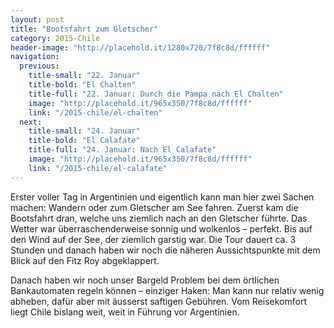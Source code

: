 ```yaml
---
layout: post
title: "Bootsfahrt zum Gletscher"
category: 2015-Chile
header-image: "http://placehold.it/1280x720/7f8c8d/ffffff"
navigation:
  previous:
    title-small: "22. Januar"
    title-bold: "El Chalten"
    title-full: "22. Januar: Durch die Pampa nach El Chalten"
    image: "http://placehold.it/965x350/7f8c8d/ffffff"
    link: "/2015-chile/el-chalten"
  next:
    title-small: "24. Januar"
    title-bold: "El Calafate"
    title-full: "24. Januar: Nach El Calafate"
    image: "http://placehold.it/965x350/7f8c8d/ffffff"
    link: "/2015-chile/el-calafate"
---
```

Erster voller Tag in Argentinien und eigentlich kann man hier zwei Sachen machen: Wandern oder zum Gletscher am See fahren. Zuerst kam die Bootsfahrt dran, welche uns ziemlich nach an den Gletscher führte. Das Wetter war überraschenderweise sonnig und wolkenlos – perfekt. Bis auf den Wind auf der See, der ziemlich garstig war. Die Tour dauert ca. 3 Stunden und danach haben wir noch die näheren Aussichtspunkte mit dem Blick auf den Fitz Roy abgeklappert. 

Danach haben wir noch unser Bargeld Problem bei dem örtlichen Bankautomaten regeln können – einziger Haken: Man kann nur relativ wenig abheben, dafür aber mit äusserst saftigen Gebühren. Vom Reisekomfort liegt Chile bislang weit, weit in Führung vor Argentinien.